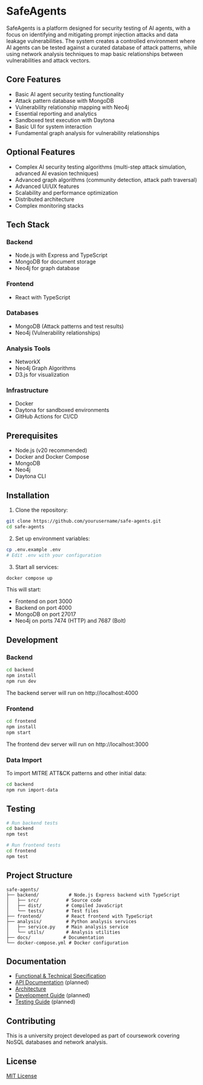 # SafeAgents

SafeAgents is a platform designed for security testing of AI agents, with a focus on identifying and mitigating prompt injection attacks and data leakage vulnerabilities. The system creates a controlled environment where AI agents can be tested against a curated database of attack patterns, while using network analysis techniques to map basic relationships between vulnerabilities and attack vectors.

## Core Features

- Basic AI agent security testing functionality
- Attack pattern database with MongoDB
- Vulnerability relationship mapping with Neo4j
- Essential reporting and analytics
- Sandboxed test execution with Daytona
- Basic UI for system interaction
- Fundamental graph analysis for vulnerability relationships

## Optional Features

- Complex AI security testing algorithms (multi-step attack simulation, advanced AI evasion techniques)
- Advanced graph algorithms (community detection, attack path traversal)
- Advanced UI/UX features
- Scalability and performance optimization
- Distributed architecture
- Complex monitoring stacks

## Tech Stack

### Backend
- Node.js with Express and TypeScript
- MongoDB for document storage
- Neo4j for graph database

### Frontend
- React with TypeScript

### Databases
- MongoDB (Attack patterns and test results)
- Neo4j (Vulnerability relationships)

### Analysis Tools
- NetworkX
- Neo4j Graph Algorithms
- D3.js for visualization

### Infrastructure
- Docker
- Daytona for sandboxed environments
- GitHub Actions for CI/CD

## Prerequisites

- Node.js (v20 recommended)
- Docker and Docker Compose
- MongoDB
- Neo4j
- Daytona CLI

## Installation

1. Clone the repository:
```bash
git clone https://github.com/yourusername/safe-agents.git
cd safe-agents
```

2. Set up environment variables:
```bash
cp .env.example .env
# Edit .env with your configuration
```

3. Start all services:
```bash
docker compose up
```

This will start:
- Frontend on port 3000
- Backend on port 4000
- MongoDB on port 27017
- Neo4j on ports 7474 (HTTP) and 7687 (Bolt)

## Development

### Backend

```bash
cd backend
npm install
npm run dev
```

The backend server will run on http://localhost:4000

### Frontend

```bash
cd frontend
npm install
npm start
```

The frontend dev server will run on http://localhost:3000

### Data Import

To import MITRE ATT&CK patterns and other initial data:

```bash
cd backend
npm run import-data
```

## Testing

```bash
# Run backend tests
cd backend
npm test

# Run frontend tests
cd frontend
npm test
```

## Project Structure

```
safe-agents/
├── backend/           # Node.js Express backend with TypeScript
│   ├── src/          # Source code
│   ├── dist/         # Compiled JavaScript
│   └── tests/        # Test files
├── frontend/         # React frontend with TypeScript
├── analysis/         # Python analysis services
│   ├── service.py    # Main analysis service
│   └── utils/        # Analysis utilities
├── docs/            # Documentation
└── docker-compose.yml # Docker configuration
```

## Documentation

- [Functional & Technical Specification](SPECS.md)
- [API Documentation](docs/API.md) (planned)
- [Architecture](docs/ARCHITECTURE.md)
- [Development Guide](docs/DEVELOPMENT.md) (planned)
- [Testing Guide](docs/TESTING.md) (planned)

## Contributing

This is a university project developed as part of coursework covering NoSQL databases and network analysis.

## License

[MIT License](LICENSE)
